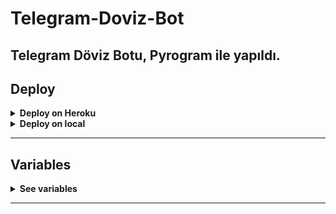 # Telegram-Doviz-Bot
Telegram Döviz Botu, Pyrogram ile yapıldı.
-------------------------------
## Deploy 

<details>
  <summary><b>Deploy on Heroku</b></summary>
<br/>

<p align="left">
  <a href="https://heroku.com/deploy?template=https://github.com/lambda-stock/Telegram-Doviz-Bot">
     <img style="border-radius: 3px;" height="30px" src="https://img.shields.io/badge/Deploy%20To%20Heroku-blueviolet?style=for-the-badge&logo=heroku">
  </a>
</p>

</details>

<details>
  <summary><b>Deploy on local</b></summary>
<br/>

```sh
git clone https://github.com/lambda-stock/Telegram-Doviz-Bot
cd Telegram-Doviz-Bot
pip3 install -r requirements.txt
# <Create Variables appropriately>
python3 main.py
```

</details>
  
----
## Variables

<details>
  <summary><b>See variables</b></summary>
<br/>

- `API_HASH` my.telegram.org
- `API_ID` my.telegram.org
- `BOT_TOKEN` @BotFather
</details>

---
